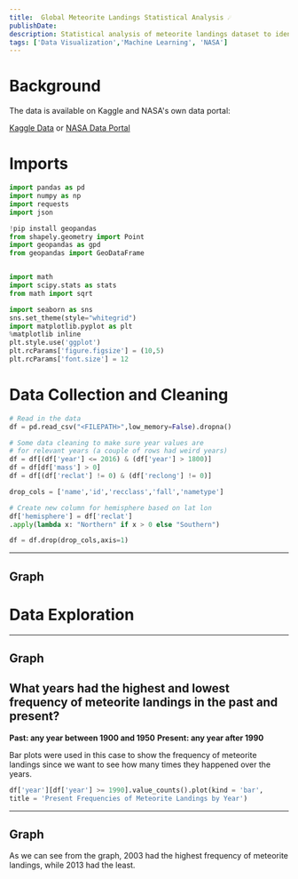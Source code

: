 ```yaml
---
title:  Global Meteorite Landings Statistical Analysis ☄️
publishDate: 
description: Statistical analysis of meteorite landings dataset to identify the frequency of meteorite landings throughout different time periods, most common geographic regions of meteorites, and the differences between meteorite landings in the norhtern and southern hemispheres respectively.
tags: ['Data Visualization','Machine Learning', 'NASA']
---
```


# Background

The data is available on Kaggle and NASA's own data portal:

[Kaggle Data](https://www.kaggle.com/nasa/meteorite-landings) or
[NASA Data Portal](https://data.nasa.gov/Space-Science/Meteorite-Landings/gh4g-9sfh)

# Imports
```python
import pandas as pd
import numpy as np
import requests
import json

!pip install geopandas
from shapely.geometry import Point
import geopandas as gpd
from geopandas import GeoDataFrame


import math
import scipy.stats as stats
from math import sqrt

import seaborn as sns
sns.set_theme(style="whitegrid")
import matplotlib.pyplot as plt
%matplotlib inline 
plt.style.use('ggplot')
plt.rcParams['figure.figsize'] = (10,5)
plt.rcParams['font.size'] = 12
```

# Data Collection and Cleaning
```python
# Read in the data
df = pd.read_csv("<FILEPATH>",low_memory=False).dropna()

# Some data cleaning to make sure year values are
# for relevant years (a couple of rows had weird years)
df = df[(df['year'] <= 2016) & (df['year'] > 1800)]
df = df[df['mass'] > 0]
df = df[(df['reclat'] != 0) & (df['reclong'] != 0)]

drop_cols = ['name','id','recclass','fall','nametype']

# Create new column for hemisphere based on lat lon
df['hemisphere'] = df['reclat']
.apply(lambda x: "Northern" if x > 0 else "Southern")

df = df.drop(drop_cols,axis=1)
```

--- 
Graph
---

# Data Exploration

--- 
Graph
---

## What years had the highest and lowest frequency of meteorite landings in the past and present?
**Past: any year between 1900 and 1950**
**Present: any year after 1990**

Bar plots were used in this case to show the frequency of meteorite landings since we want to see how many times they happened over the years.

```python
df['year'][df['year'] >= 1990].value_counts().plot(kind = 'bar', 
title = 'Present Frequencies of Meteorite Landings by Year')
```

--- 
Graph
---
As we can see from the graph, 2003 had the highest frequency of meteorite landings, while 2013 had the least.